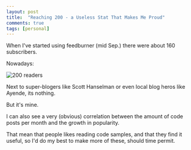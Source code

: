 ```yaml
---
layout: post
title:  "Reaching 200 - a Useless Stat That Makes Me Proud"
comments: true
tags: [personal]
---
```



When I've started using feedburner (mid Sep.) there were about 160 subscribers.

Nowadays:

![200 readers](http://kenegozi.com/blog/uploaded/windowslivewriter/reaching200auselessstatthatmakesmeproud_afe0/113c3c8e-ed2b-4af0-9cde-9a281b0b9029.gif)



Next to super-blogers like Scott Hanselman or even local blog heros like Ayende, its nothing.

But it's mine.



I can also see a very (obvious) correlation between the amount of code posts per month and the growth in popularity. 



That mean that people likes reading code samples, and that they find it useful, so I'd do my best to make more of these, should time permit.

